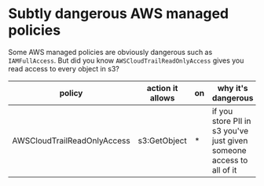 # Subtly dangerous AWS managed policies

Some AWS managed policies are obviously dangerous such as `IAMFullAccess`. But did you know `AWSCloudTrailReadOnlyAccess` gives you read access to every object in s3?

policy | action it allows | on | why it's dangerous
--- | --- | --- | ---
AWSCloudTrailReadOnlyAccess | s3:GetObject | * | if you store PII in s3 you've just given someone access to all of it

